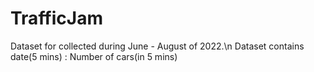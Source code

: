 # TrafficJam
 Dataset for collected during June - August of 2022.\n
 Dataset contains date(5 mins) : Number of cars(in 5 mins)
 
 
 
